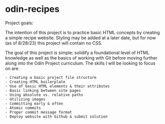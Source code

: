 # odin-recipes

Project goals:

The intention of this project is to practice basic HTML concepts by creating a simple recipe website. Styling may be added at a later date, but for now (as of 8/28/23) this project will contain no CSS.

The goal of this project is simple: solidify a foundational level of HTML knowledge as well as the basics of working with Git before moving further along into the Odin Project curriculum. The skills I will be looking to focus on are:

    - Creating a basic project file structure
    - Creating HTML boilerplate
    - Use of basic HTML elements & their attributes
    - Basic linking between site pages
    - Using absolute vs. relative paths
    - Utilizing images
    - Committing early & often
    - Atomic commits
    - Proper commit message format
    - Deploy website with Github & submit solution